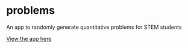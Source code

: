 # problems
An app to randomly generate quantitative problems for STEM students

[View the app here](https://aderhall.github.io/problems)
